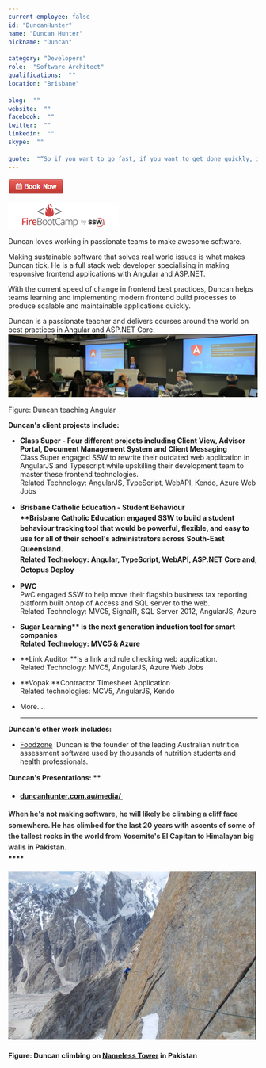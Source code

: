 ```yaml
---
current-employee: false
id: "DuncanHunter"
name: "Duncan Hunter"
nickname: "Duncan"

category: "Developers"
role:  "Software Architect"
qualifications:  ""
location: "Brisbane"

blog:  ""
website:  ""
facebook:  ""
twitter:  ""
linkedin:  ""
skype:  ""

quote:  "“So if you want to go fast, if you want to get done quickly, if you want your code to be easy to write, make it easy to read.”  ― Robert C. Martin, Clean Code: A Handbook of Agile Software Craftsmanship"
---
```


 [![BookNow.png](./Images/Bio/BookNow.png)](http://veethere.com/With/DuncanHunter) 
 

 ![FireBootCamp-Logo.png](./Images/Bio/FireBootCamp-Logo.png) 
   

Duncan loves working in passionate teams to make awesome software.   

Making sustainable software that solves real world issues is what makes Duncan tick. He is a full stack web developer specialising in making responsive frontend applications with Angular and ASP.NET.   

With the current speed of change in frontend best practices, Duncan helps teams learning and implementing modern frontend build processes to produce scalable and maintainable applications quickly.   

Duncan is a passionate teacher and delivers courses around the world on best practices in Angular and ASP.NET Core.  
![duncan-at-google.jpg](./Images/Bio/duncan-at-google.jpg) 
  

 Figure: Duncan teaching Angular  

**Duncan's client projects include:** 

*   **Class Super - Four different projects including Client View, Advisor Portal, Document Management System and Client Messaging**  
Class Super engaged SSW to rewrite their outdated web application in AngularJS and Typescript while upskilling their development team to master these frontend technologies.     
Related Technology: AngularJS, TypeScript, WebAPI, Kendo, Azure Web Jobs
*   <strong style="line-height:1.5em;background-color:initial;">Brisbane Catholic Education - Student Behaviour  
**Brisbane Catholic Education engaged SSW to build a student behaviour tracking tool that would be powerful, flexible, and easy to use for all of their school's administrators across South-East Queensland.   
Related Technology: Angular, TypeScript, WebAPI, ASP.NET Core and, Octopus Deploy</strong>

*   **PWC**  
PwC engaged SSW to help move their flagship business tax reporting platform built ontop of Access and SQL server to the web.  
Related Technology: MVC5, SignalR, SQL Server 2012, AngularJS, Azure
*   <strong style="background-color:initial;">Sugar Learning** is the next generation induction tool for smart companies  
Related Technology: MVC5 & Azure</strong>
*   **Link Auditor **is a link and rule checking web application.   
Related Technology: MVC5, AngularJS, Azure Web Jobs  

*   **Vopak **Contractor Timesheet Application  
Related technologies: MCV5, AngularJS, Kendo
*   More....  

      **** 

 **Duncan's other work includes:**  

*   [Foodzone](https://foodzone.com.au/)  Duncan is the founder of the leading Australian nutrition assessment software used by thousands of nutrition students and health professionals.

 **Duncan's Present**<strong style="line-height:1.6;">ations: **

*   [duncanhunter.com.au/media/ ](https://duncanhunter.com.au/media/)   

 <font color="#333333">When he's not making software, he will likely be climbing a cliff face somewhere. He has climbed for the last 20 years with ascents of some of the tallest rocks in the world from Yosemite's El Capitan to Himalayan big walls in Pakistan.  
</font> 
      **** 

 ![DuncanHunter-Climbing.png](./Images/Bio/DuncanHunter-Climbing.png) 
   
 Figure: Duncan climbing on [Nameless Tower](http://en.wikipedia.org/wiki/Trango_Towers) in Pakistan  

</strong>